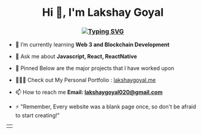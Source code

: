<h1 align="center">Hi 👋, I'm Lakshay Goyal</h1>
<h3 align="center"><a href="https://git.io/typing-svg"><img src="https://readme-typing-svg.herokuapp.com?font=Fira+Code&size=25&pause=1000&color=F7AB0A&center=true&width=461&lines=I'm+a+FrontEnd+Developer;Guy-who-loves-Coffee.tsx;%3CButLovesToCodeMore+%2F%3E" alt="Typing SVG" /></a></h3>

- 🌱 I’m currently learning **Web 3 and Blockchain Development**

- 💬 Ask me about **Javascript, React, ReactNative**

- 📌 Pinned Below are the major projects that I have worked upon
  
- 🧑🏻‍💻 Check out My Personal Portfolio :  <a href="https://lakshaygoyal.vercel.app/"> lakshaygoyal.me</a>

- 📫 How to reach me **Email: lakshaygoyal020@gmail.com**

- ⚡ "Remember, Every website was a blank page once, so don't be afraid to start creating!"



<table>
  <tr>
    <td><img src="https://github-readme-stats.vercel.app/api/top-langs?username=lakshaygoyal01&show_icons=true&theme=dark&locale=en&layout=compact" alt="" /></td>
  </tr>
</table>


<!---
lakshaygoyal01/lakshaygoyal01 is a ✨ special ✨ repository because its `README.md` (this file) appears on your GitHub profile.
You can click the Preview link to take a look at your changes.
--->
